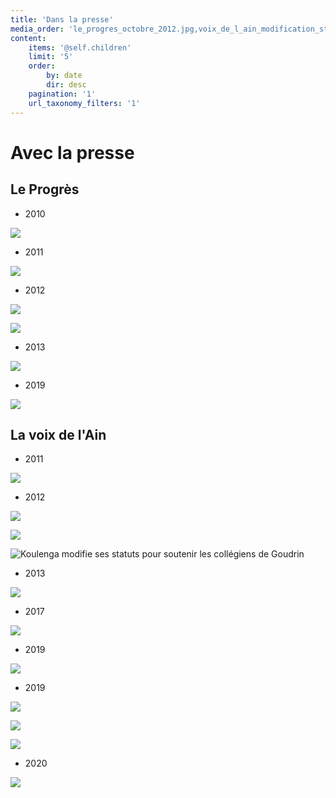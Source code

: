 ```yaml
---
title: 'Dans la presse'
media_order: 'le_progres_octobre_2012.jpg,voix_de_l_ain_modification_statuts.jpg,le_progres_avril_2011.jpg,2012.11 Cross St Jo Voix de l''ain.jpg,2011.05 A.G Voix de lAin.jpg,2012.11 Présentation Voix de l''Ain.jpg,2019.05 Cross St Jo Voix de l''Ain.jpg,2019.10 Cross St Jo Voix de l''ain .jpg,2019 COURSE PAINLEVE.jpg,2020.01 A.G Voix de l''ain .jpg,2010.06 A.G Le Progrès.jpg,2012 10 Cross St JO Le Progrès.jpg,2012.11 Cross St Jo Le Progrès.jpg,2013.11 Présentation Le Progrès.jpg,2017 Cross St Jo le Progrès.jpeg,2019.10 Cross Le Progrès.jpg'
content:
    items: '@self.children'
    limit: '5'
    order:
        by: date
        dir: desc
    pagination: '1'
    url_taxonomy_filters: '1'
---
```


# Avec la presse

## Le Progrès

*  2010

![](2010.06%20A.G%20Le%20Progr%C3%A8s.jpg)

*  2011

![](le_progres_avril_2011.jpg)

*  2012

![](2012%2010%20Cross%20St%20JO%20Le%20Progr%C3%A8s.jpg)

![](2012.11%20Cross%20St%20Jo%20Le%20Progr%C3%A8s.jpg)

*  2013

![](2013.11%20Pr%C3%A9sentation%20Le%20Progr%C3%A8s.jpg)

*  2019  

![](2019.10%20Cross%20Le%20Progr%C3%A8s.jpg)

## La voix de l'Ain
*  2011

![](2011.05%20A.G%20Voix%20de%20lAin.jpg)

*  2012

![](2012.11%20Cross%20St%20Jo%20Voix%20de%20l'ain.jpg)

![](2012.11%20Pr%C3%A9sentation%20Voix%20de%20l'Ain.jpg)

![Koulenga modifie ses statuts pour soutenir les collégiens de Goudrin](voix_de_l_ain_modification_statuts.jpg)

*  2013 

![](2013.11%20Pr%C3%A9sentation%20Le%20Progr%C3%A8s.jpg)

*  2017

![](2017%20Cross%20St%20Jo%20le%20Progr%C3%A8s.jpeg)

*  2019

![](2019.10%20Cross%20St%20Jo%20Le%20Progr%C3%A8s.jpg)



*  2019

![](2019.05%20Cross%20St%20Jo%20Voix%20de%20l'Ain.jpg)

![](2019.10%20Cross%20St%20Jo%20Voix%20de%20l'ain%20.jpg)

![](2019%20COURSE%20PAINLEVE.jpg)

*   2020

![](2020.01%20A.G%20Voix%20de%20l'ain%20.jpg)






